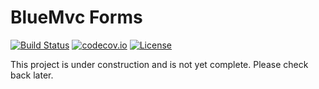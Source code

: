 # BlueMvc Forms

[![Build Status](https://travis-ci.org/themichaelhall/bluemvc-forms.svg?branch=master)](https://travis-ci.org/themichaelhall/bluemvc-forms)
[![codecov.io](https://codecov.io/gh/themichaelhall/bluemvc-forms/coverage.svg?branch=master)](https://codecov.io/gh/themichaelhall/bluemvc-forms?branch=master)
[![License](https://poser.pugx.org/bluemvc/bluemvc-forms/license)](https://packagist.org/packages/bluemvc/bluemvc-forms)

This project is under construction and is not yet complete. Please check back later.
